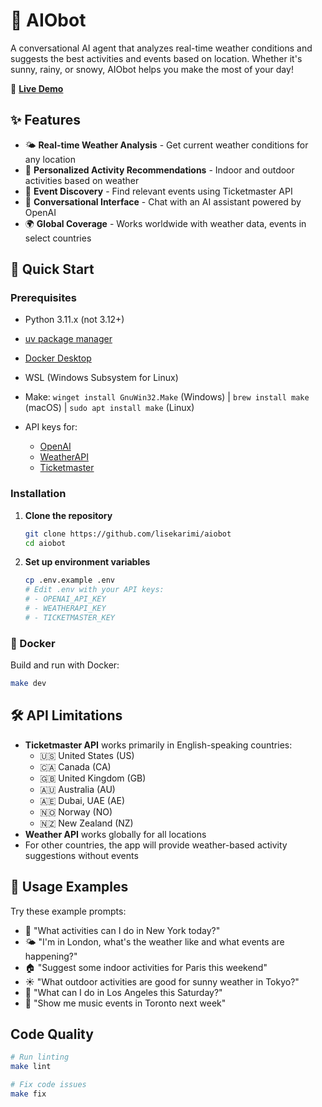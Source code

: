 # 🤖 AIObot

A conversational AI agent that analyzes real-time weather conditions and suggests the best activities and events based on location. Whether it's sunny, rainy, or snowy, AIObot helps you make the most of your day!

🔗 **[Live Demo](https://aiobot.lisekarimi.com)**

## ✨ Features

- 🌤️ **Real-time Weather Analysis** - Get current weather conditions for any location
- 🎯 **Personalized Activity Recommendations** - Indoor and outdoor activities based on weather
- 🎪 **Event Discovery** - Find relevant events using Ticketmaster API
- 💬 **Conversational Interface** - Chat with an AI assistant powered by OpenAI
- 🌍 **Global Coverage** - Works worldwide with weather data, events in select countries

## 🚀 Quick Start

### Prerequisites

- Python 3.11.x (not 3.12+)
- [uv package manager](https://docs.astral.sh/uv/getting-started/installation/)
- [Docker Desktop](https://www.docker.com/products/docker-desktop/)
- WSL (Windows Subsystem for Linux)
- Make: `winget install GnuWin32.Make` (Windows) | `brew install make` (macOS) | `sudo apt install make` (Linux)

- API keys for:
  - [OpenAI](https://platform.openai.com/api-keys)
  - [WeatherAPI](https://www.weatherapi.com)
  - [Ticketmaster](https://developer.ticketmaster.com)

### Installation

1. **Clone the repository**
   ```bash
   git clone https://github.com/lisekarimi/aiobot
   cd aiobot
   ```

3. **Set up environment variables**
   ```bash
   cp .env.example .env
   # Edit .env with your API keys:
   # - OPENAI_API_KEY
   # - WEATHERAPI_KEY
   # - TICKETMASTER_KEY
   ```


### 🐋 Docker

Build and run with Docker:
```bash
make dev
```

## 🛠️ API Limitations

- **Ticketmaster API** works primarily in English-speaking countries:
  - 🇺🇸 United States (US)
  - 🇨🇦 Canada (CA)
  - 🇬🇧 United Kingdom (GB)
  - 🇦🇺 Australia (AU)
  - 🇦🇪 Dubai, UAE (AE)
  - 🇳🇴 Norway (NO)
  - 🇳🇿 New Zealand (NZ)
- **Weather API** works globally for all locations
- For other countries, the app will provide weather-based activity suggestions without events


## 🎯 Usage Examples

Try these example prompts:

- 💬 "What activities can I do in New York today?"
- 🌤️ "I'm in London, what's the weather like and what events are happening?"
- 🏠 "Suggest some indoor activities for Paris this weekend"
- ☀️ "What outdoor activities are good for sunny weather in Tokyo?"
- 🎪 "What can I do in Los Angeles this Saturday?"
- 🎵 "Show me music events in Toronto next week"

## Code Quality

```bash
# Run linting
make lint

# Fix code issues
make fix
```
